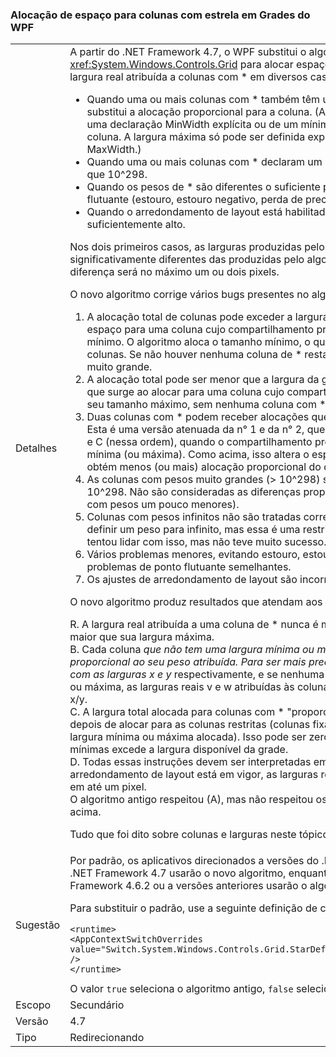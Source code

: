 ### <a name="wpf-grid-allocation-of-space-to-star-columns"></a>Alocação de espaço para colunas com estrela em Grades do WPF

|   |   |
|---|---|
|Detalhes|A partir do .NET Framework 4.7, o WPF substitui o algoritmo usado pelo <xref:System.Windows.Controls.Grid> para alocar espaço para colunas com *. Isso altera a largura real atribuída a colunas com * em diversos casos:<ul><li>Quando uma ou mais colunas com * também têm uma largura mínima ou máxima que substitui a alocação proporcional para a coluna. (A largura mínima pode ser derivada de uma declaração MinWidth explícita ou de um mínimo implícito obtido do conteúdo da coluna. A largura máxima só pode ser definida explicitamente de uma declaração MaxWidth.)</li><li>Quando uma ou mais colunas com * declaram um peso de * extremamente grande, maior que 10^298.</li><li>Quando os pesos de * são diferentes o suficiente para encontrar instabilidade de ponto flutuante (estouro, estouro negativo, perda de precisão).</li><li>Quando o arredondamento de layout está habilitado e o DPI de exibição efetivo é suficientemente alto.</li></ul>Nos dois primeiros casos, as larguras produzidas pelo novo algoritmo podem ser significativamente diferentes das produzidas pelo algoritmo antigo. No último caso, a diferença será no máximo um ou dois pixels.<p/>O novo algoritmo corrige vários bugs presentes no algoritmo antigo:<ol><li>A alocação total de colunas pode exceder a largura da grade. Isso pode ocorrer ao alocar espaço para uma coluna cujo compartilhamento proporcional seja menor que seu tamanho mínimo. O algoritmo aloca o tamanho mínimo, o que reduz o espaço disponível para outras colunas. Se não houver nenhuma coluna de * restante para alocar, a alocação total será muito grande.</li><li>A alocação total pode ser menor que a largura da grade. Esse é o problema duplo do n° 1, que surge ao alocar para uma coluna cujo compartilhamento proporcional é maior do que seu tamanho máximo, sem nenhuma coluna com * restante para concluir o processo.</li><li>Duas colunas com * podem receber alocações que não sejam proporcionais a seus pesos. Esta é uma versão atenuada da n° 1 e da n° 2, que surge ao alocar para colunas de * A, B e C (nessa ordem), quando o compartilhamento proporcional de B viola sua restrição mínima (ou máxima). Como acima, isso altera o espaço disponível para a coluna C, que obtém menos (ou mais) alocação proporcional do que A.</li><li>As colunas com pesos muito grandes (&gt; 10^298) são tratadas como se tivessem o peso 10^298. Não são consideradas as diferenças proporcionais entre elas (e entre colunas com pesos um pouco menores).</li><li>Colunas com pesos infinitos não são tratadas corretamente. (Na verdade, você não pode definir um peso para infinito, mas essa é uma restrição artificial. O código de alocação tentou lidar com isso, mas não teve muito sucesso.)</li><li>Vários problemas menores, evitando estouro, estouro negativo, perda de precisão e problemas de ponto flutuante semelhantes.</li><li>Os ajustes de arredondamento de layout são incorretos em um DPI suficientemente alto.</li></ol>O novo algoritmo produz resultados que atendam aos seguintes critérios:<p/>R. A largura real atribuída a uma coluna de * nunca é menor que sua largura mínima nem maior que sua largura máxima.<br/>B. Cada coluna  <em>que não tem uma largura mínima ou máxima atribuída, tem uma largura proporcional ao seu peso  <em>atribuída. Para ser mais preciso, se duas colunas forem declaradas com as larguras x</em> e y</em> respectivamente, e se nenhuma das colunas receber sua largura mínima ou máxima, as larguras reais v e w atribuídas às colunas ficarão na mesma proporção: v/w == x/y.<br/>C. A largura total alocada para colunas com * &quot;proporcionais&quot; é igual ao espaço disponível depois de alocar para as colunas restritas (colunas fixas, automáticas e com * que têm a largura mínima ou máxima alocada). Isso pode ser zero, por exemplo se a soma das larguras mínimas excede a largura disponível da grade.<br/>D. Todas essas instruções devem ser interpretadas em relação ao layout &quot;ideal&quot;. Quando o arredondamento de layout está em vigor, as larguras reais podem diferir das larguras ideais em até um pixel.<br/>O algoritmo antigo respeitou (A), mas não respeitou os outros critérios nos casos descritos acima.<p/>Tudo que foi dito sobre colunas e larguras neste tópico se aplica também a linhas e alturas.|
|Sugestão|Por padrão, os aplicativos direcionados a versões do .NET Framework começando com o .NET Framework 4.7 usarão o novo algoritmo, enquanto os aplicativos direcionados ao .NET Framework 4.6.2 ou a versões anteriores usarão o algoritmo antigo.<p/>Para substituir o padrão, use a seguinte definição de configuração:<pre><code class="lang-xml">&lt;runtime&gt;&#13;&#10;&lt;AppContextSwitchOverrides value=&quot;Switch.System.Windows.Controls.Grid.StarDefinitionsCanExceedAvailableSpace=true&quot; /&gt;&#13;&#10;&lt;/runtime&gt;&#13;&#10;</code></pre>O valor <code>true</code> seleciona o algoritmo antigo, <code>false</code> seleciona o novo algoritmo.|
|Escopo|Secundário|
|Versão|4.7|
|Tipo|Redirecionando|

